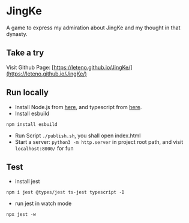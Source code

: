 # JingKe

A game to express my admiration about JingKe and my thought in that dynasty.

## Take a try
Visit Github Page: [https://leteno.github.io/JingKe/](https://leteno.github.io/JingKe/)

## Run locally
* Install Node.js from [here](https://nodejs.dev/learn/how-to-install-nodejs/),
 and typescript from [here](https://code.visualstudio.com/Docs/languages/typescript#:~:text=The%20easiest%20way%20to%20install%20TypeScript%20is%20through,on%20your%20computer%20by%3A%20npm%20install%20-g%20typescript).
* Install esbuild
```
npm install esbuild
```
* Run Script `./publish.sh`, you shall open index.html
* Start a server: `python3 -m http.server` in project root path, and visit `localhost:8000/` for fun

## Test
* install jest
```
npm i jest @types/jest ts-jest typescript -D
```
* run jest in watch mode
```
npx jest -w
```

